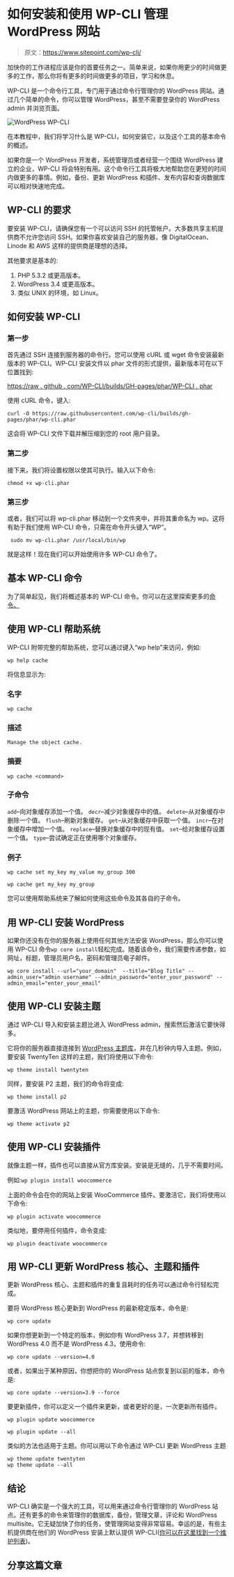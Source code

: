 # 如何安装和使用 WP-CLI 管理 WordPress 网站

> 原文：<https://www.sitepoint.com/wp-cli/>

加快你的工作进程应该是你的首要任务之一。简单来说，如果你用更少的时间做更多的工作，那么你将有更多的时间做更多的项目，学习和休息。

WP-CLI 是一个命令行工具，专门用于通过命令行管理你的 WordPress 网站。通过几个简单的命令，你可以管理 WordPress，甚至不需要登录你的 WordPress admin 并浏览页面。

![WordPress WP-CLI](img/a05ad169ab5a143ad8b2dd1141a5ef57.png)

在本教程中，我们将学习什么是 WP-CLI，如何安装它，以及这个工具的基本命令的概述。

如果你是一个 WordPress 开发者，系统管理员或者经营一个围绕 WordPress 建立的企业，WP-CLI 将会特别有用。这个命令行工具将极大地帮助您在更短的时间内做更多的事情。例如，备份、更新 WordPress 和插件、发布内容和查询数据库可以相对快速地完成。

## WP-CLI 的要求

要安装 WP-CLI，请确保您有一个可以访问 SSH 的托管帐户。大多数共享主机提供商不允许您访问 SSH。如果你喜欢安装自己的服务器，像 DigitalOcean、Linode 和 AWS 这样的提供商是理想的选择。

其他要求是基本的:

1.  PHP 5.3.2 或更高版本。
2.  WordPress 3.4 或更高版本。
3.  类似 UNIX 的环境，如 Linux。

## 如何安装 WP-CLI

### 第一步

首先通过 SSH 连接到服务器的命令行。您可以使用 cURL 或 wget 命令安装最新版本的 WP-CLI。WP-CLI 安装文件以 phar 文件的形式提供，最新版本可在以下位置找到:

[https://raw . github . com/WP-CLI/builds/GH-pages/phar/WP-CLI . phar](https://raw.github.com/wp-cli/builds/gh-pages/phar/wp-cli.phar)

使用 cURL 命令，键入:

```
curl -O https://raw.githubusercontent.com/wp-cli/builds/gh-pages/phar/wp-cli.phar 
```

这会将 WP-CLI 文件下载并解压缩到您的 root 用户目录。

### 第二步

接下来，我们将设置权限以使其可执行。输入以下命令:

```
chmod +x wp-cli.phar 
```

### 第三步

或者，我们可以将 wp-cli.phar 移动到一个文件夹中，并将其重命名为 wp。这将有助于我们使用 WP-CLI 命令，只需在命令开头键入“WP”。

```
 sudo mv wp-cli.phar /usr/local/bin/wp 
```

就是这样！现在我们可以开始使用许多 WP-CLI 命令了。

## 基本 WP-CLI 命令

为了简单起见，我们将概述基本的 WP-CLI 命令。你可以在这里探索更多的[命令。](http://wp-cli.org/commands/)

## 使用 WP-CLI 帮助系统

WP-CLI 附带完整的帮助系统，您可以通过键入“wp help”来访问，例如:

```
wp help cache 
```

将信息显示为:

### 名字

```
wp cache 
```

### 描述

```
Manage the object cache. 
```

### 摘要

```
wp cache <command> 
```

### 子命令

`add`–向对象缓存添加一个值。
`decr`–减少对象缓存中的值。
`delete`–从对象缓存中删除一个值。
`flush`–刷新对象缓存。
`get`–从对象缓存中获取一个值。
`incr`–在对象缓存中增加一个值。
`replace`–替换对象缓存中的现有值。
`set`–给对象缓存设置一个值。
`type`–尝试确定正在使用哪个对象缓存。

### 例子

```
wp cache set my_key my_value my_group 300                                                                                                

wp cache get my_key my_group 
```

您可以使用帮助系统来了解如何使用这些命令及其各自的子命令。

## 用 WP-CLI 安装 WordPress

如果你还没有在你的服务器上使用任何其他方法安装 WordPress，那么你可以使用 WP-CLI 命令`wp core install`轻松完成。随着该命令，我们需要传递参数，如网址，标题，管理员用户名，密码和管理员电子邮件。

```
wp core install --url="your_domain"  --title="Blog Title" --admin_user="admin username" --admin_password="enter_your_password" --admin_email="enter_your_email" 
```

## 使用 WP-CLI 安装主题

通过 WP-CLI 导入和安装主题比进入 WordPress admin，搜索然后激活它要快得多。

它将你的服务器直接连接到 [WordPress 主题库](https://wordpress.org/themes/)，并在几秒钟内导入主题。例如，要安装 TwentyTen 这样的主题，我们将使用以下命令:

```
wp theme install twentyten 
```

同样，要安装 P2 主题，我们的命令将变成:

```
wp theme install p2 
```

要激活 WordPress 网站上的主题，你需要使用以下命令:

```
wp theme activate p2 
```

## 使用 WP-CLI 安装插件

就像主题一样，插件也可以直接从官方库安装。安装是无缝的，几乎不需要时间。

例如:`wp plugin install woocommerce`

上面的命令会在你的网站上安装 WooCommerce 插件。要激活它，我们将使用以下命令:

```
wp plugin activate woocommerce 
```

类似地，要停用任何插件，命令变成:

```
wp plugin deactivate woocommerce 
```

## 用 WP-CLI 更新 WordPress 核心、主题和插件

更新 WordPress 核心、主题和插件的重复且耗时的任务可以通过命令行轻松完成。

要将 WordPress 核心更新到 WordPress 的最新稳定版本，命令是:

```
wp core update 
```

如果你想更新到一个特定的版本，例如你有 WordPress 3.7，并想转移到 WordPress 4.0 而不是 WordPress 4.3，使用命令:

```
wp core update --version=4.0 
```

或者，如果出于某种原因，你想把你的 WordPress 站点恢复到以前的版本，命令是:

```
wp core update --version=3.9 --force 
```

要更新插件，你可以定义一个插件来更新，或者更好的是，一次更新所有插件。

```
wp plugin update woocommerce

wp plugin update --all 
```

类似的方法也适用于主题。你可以用以下命令通过 WP-CLI 更新 WordPress 主题

```
wp theme update twentyten
wp theme update --all 
```

## 结论

WP-CLI 确实是一个强大的工具，可以用来通过命令行管理你的 WordPress 站点。还有更多的命令来管理你的数据库，备份，管理文章，评论和 WordPress multisite。它无疑加快了你的任务，使管理网站变得非常容易。幸运的是，有些主机提供商在他们的 WordPress 安装上默认提供 WP-CLI([你可以在这里找到一个维护列表](https://github.com/wp-cli/wp-cli/wiki/List-of-hosting-companies))。

## 分享这篇文章